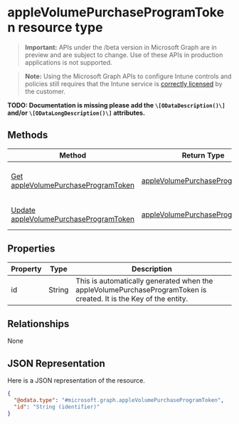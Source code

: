 ﻿# appleVolumePurchaseProgramToken resource type

> **Important:** APIs under the /beta version in Microsoft Graph are in preview and are subject to change. Use of these APIs in production applications is not supported.

> **Note:** Using the Microsoft Graph APIs to configure Intune controls and policies still requires that the Intune service is [correctly licensed](https://go.microsoft.com/fwlink/?linkid=839381) by the customer.

**TODO: Documentation is missing please add the `\[ODataDescription()\]` and/or `\[ODataLongDescription()\]` attributes.**
## Methods
|Method|Return Type|Description|
|---|---|---|
|[Get appleVolumePurchaseProgramToken](../api/intune_apps_applevolumepurchaseprogramtoken_get.md)|[appleVolumePurchaseProgramToken](../resources/intune_apps_applevolumepurchaseprogramtoken.md)|Read properties and relationships of the [appleVolumePurchaseProgramToken](../resources/intune_apps_applevolumepurchaseprogramtoken.md) object.|
|[Update appleVolumePurchaseProgramToken](../api/intune_apps_applevolumepurchaseprogramtoken_update.md)|[appleVolumePurchaseProgramToken](../resources/intune_apps_applevolumepurchaseprogramtoken.md)|Update the properties of a [appleVolumePurchaseProgramToken](../resources/intune_apps_applevolumepurchaseprogramtoken.md) object.|

## Properties
|Property|Type|Description|
|---|---|---|
|id|String|This is automatically generated when the appleVolumePurchaseProgramToken is created. It is the Key of the entity.|

## Relationships
None
## JSON Representation
Here is a JSON representation of the resource.
<!-- {
  "blockType": "resource",
  "keyProperty": "id",
  "@odata.type": "microsoft.graph.appleVolumePurchaseProgramToken"
}
-->
```json
{
  "@odata.type": "#microsoft.graph.appleVolumePurchaseProgramToken",
  "id": "String (identifier)"
}
```




